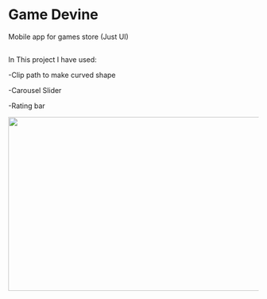 # Game Devine

Mobile app for games store (Just UI)
## 
In This project I have used:

-Clip path to make curved shape

-Carousel Slider

-Rating bar

<img height=350 width=720 src="https://user-images.githubusercontent.com/78206754/209872893-e3640a66-5e2c-475f-ba79-5a4350a66264.jpg"/>
